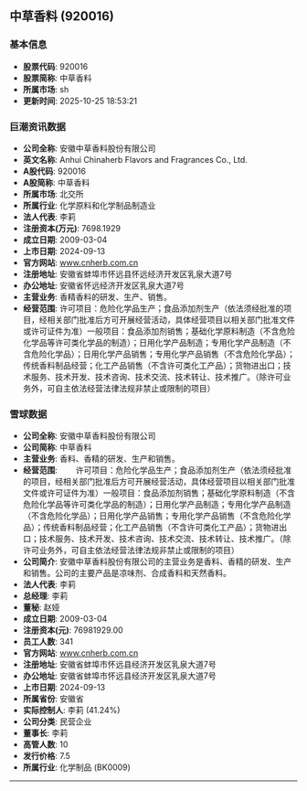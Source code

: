 ## 中草香料 (920016)

### 基本信息

- **股票代码**: 920016
- **股票简称**: 中草香料
- **所属市场**: sh
- **更新时间**: 2025-10-25 18:53:21

### 巨潮资讯数据

- **公司全称**: 安徽中草香料股份有限公司
- **英文名称**: Anhui Chinaherb Flavors and Fragrances Co., Ltd.
- **A股代码**: 920016
- **A股简称**: 中草香料
- **所属市场**: 北交所
- **所属行业**: 化学原料和化学制品制造业
- **法人代表**: 李莉
- **注册资本(万元)**: 7698.1929
- **成立日期**: 2009-03-04
- **上市日期**: 2024-09-13
- **官方网站**: www.cnherb.com.cn
- **注册地址**: 安徽省蚌埠市怀远县怀远经济开发区乳泉大道7号
- **办公地址**: 安徽省怀远经济开发区乳泉大道7号
- **主营业务**: 香精香料的研发、生产、销售。
- **经营范围**: 许可项目：危险化学品生产；食品添加剂生产（依法须经批准的项目，经相关部门批准后方可开展经营活动，具体经营项目以相关部门批准文件或许可证件为准）一般项目：食品添加剂销售；基础化学原料制造（不含危险化学品等许可类化学品的制造）；日用化学产品制造；专用化学产品制造（不含危险化学品）；日用化学产品销售；专用化学产品销售（不含危险化学品）；传统香料制品经营；化工产品销售（不含许可类化工产品）；货物进出口；技术服务、技术开发、技术咨询、技术交流、技术转让、技术推广。（除许可业务外，可自主依法经营法律法规非禁止或限制的项目）

### 雪球数据

- **公司全称**: 安徽中草香料股份有限公司
- **公司简称**: 中草香料
- **主营业务**: 香料、香精的研发、生产和销售。
- **经营范围**: 　　许可项目：危险化学品生产；食品添加剂生产（依法须经批准的项目，经相关部门批准后方可开展经营活动，具体经营项目以相关部门批准文件或许可证件为准）一般项目：食品添加剂销售；基础化学原料制造（不含危险化学品等许可类化学品的制造）；日用化学产品制造；专用化学产品制造（不含危险化学品）；日用化学产品销售；专用化学产品销售（不含危险化学品）；传统香料制品经营；化工产品销售（不含许可类化工产品）；货物进出口；技术服务、技术开发、技术咨询、技术交流、技术转让、技术推广。（除许可业务外，可自主依法经营法律法规非禁止或限制的项目）
- **公司简介**: 安徽中草香料股份有限公司的主营业务是香料、香精的研发、生产和销售。公司的主要产品是凉味剂、合成香料和天然香料。
- **法人代表**: 李莉
- **总经理**: 李莉
- **董秘**: 赵娅
- **成立日期**: 2009-03-04
- **注册资本(元)**: 76981929.00
- **员工人数**: 341
- **官方网站**: www.cnherb.com.cn
- **注册地址**: 安徽省蚌埠市怀远县经济开发区乳泉大道7号
- **办公地址**: 安徽省蚌埠市怀远县经济开发区乳泉大道7号
- **上市日期**: 2024-09-13
- **所属省份**: 安徽省
- **实际控制人**: 李莉 (41.24%)
- **公司分类**: 民营企业
- **董事长**: 李莉
- **高管人数**: 10
- **发行价格**: 7.5
- **所属行业**: 化学制品 (BK0009)

---